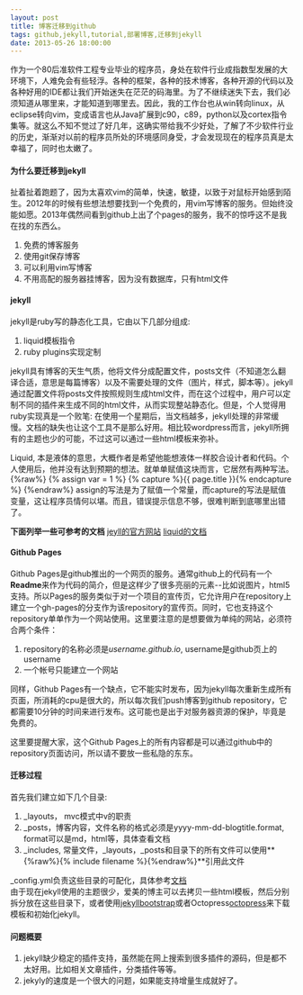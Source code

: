 ```yaml
---
layout: post
title: 博客迁移到github
tags: github,jekyll,tutorial,部署博客,迁移到jekyll
date: 2013-05-26 18:00:00
---
```

[jekyllwebsite]: http://jekyllrb.com/docs/home/ "Jekyll website"
[liquidapi]: https://github.com/Shopify/liquid/wiki "Liquid DOC"
[jekyllbootstrap]: http://jekyllbootstrap.com/ "Jekyll Bootstrap"
[octopress]: http://octopress.org/ "Octopress"

作为一个80后准软件工程专业毕业的程序员，身处在软件行业成指数型发展的大环境下，人难免会有些轻浮。各种的框架，各种的技术博客，各种开源的代码以及各种好用的IDE都让我们开始迷失在茫茫的码海里。为了不继续迷失下去，我们必须知道从哪里来，才能知道到哪里去。因此，我的工作台也从win转向linux，从eclipse转向vim，变成语言也从Java扩展到c90，c89，python以及cortex指令集等。就这么不知不觉过了好几年，这确实带给我不少好处，了解了不少软件行业的历史，渐渐对以前的程序员所处的环境感同身受，才会发现现在的程序员真是太幸福了，同时也太嫩了。  
  
#### 为什么要迁移到jekyll
扯着扯着跑题了，因为太喜欢vim的简单，快速，敏捷，以致于对鼠标开始感到陌生。2012年的时候有些想法想要找到一个免费的，用vim写博客的服务。但始终没能如愿。2013年偶然间看到github上出了个pages的服务，我不的惊呼这不是我在找的东西么。
  
1. 免费的博客服务
2. 使用git保存博客
3. 可以利用vim写博客
4. 不用高配的服务器挂博客，因为没有数据库，只有html文件
  
#### jekyll
jekyll是ruby写的静态化工具，它由以下几部分组成:  
1. liquid模板指令
2. ruby plugins实现定制
  
jekyll具有博客的天生气质，他将文件分成配置文件，posts文件（不知道怎么翻译合适，意思是每篇博客）以及不需要处理的文件（图片，样式，脚本等）。jekyll通过配置文件将posts文件按照规则生成html文件，而在这个过程中，用户可以定制不同的插件来生成不同的html文件，从而实现整站静态化。但是，个人觉得用ruby实现真是一个败笔: 在使用一个星期后，当文档越多，jekyll处理的非常缓慢。文档的缺失也让这个工具不是那么好用。相比较wordpress而言，jekyll所拥有的主题也少的可能，不过这可以通过一些html模板来弥补。  
  
Liquid, 本是液体的意思，大概作者是希望他能想液体一样胶合设计者和代码。个人使用后，他并没有达到预期的想法。就单单赋值这块而言，它居然有两种写法。  
{%raw%}
    {% assign var = 1 %}
    {% capture %}{{ page.title }}{% endcapture %}
{%endraw%}
assign的写法是为了赋值一个常量，而capture的写法是赋值变量，这让程序员情何以堪。而且，错误提示信息不够，很难判断到底哪里出错了。
  
**下面列举一些可参考的文档**
[jeyll的官方网站][jekyllwebsite]
[liquid的文档][liquidapi]

#### Github Pages
Github Pages是github推出的一个网页的服务。通常github上的代码有一个**Readme**来作为代码的简介，但是这样少了很多亮丽的元素--比如说图片，html5支持。所以Pages的服务类似于对一个项目的宣传页，它允许用户在repository上建立一个gh-pages的分支作为该repository的宣传页。同时，它也支持这个repository单单作为一个网站使用。这里要注意的是想要做为单纯的网站，必须符合两个条件：  
1. repository的名称必须是*username\.github\.io*, username是github页上的username
2. 一个帐号只能建立一个网站

同样，Github Pages有一个缺点，它不能实时发布，因为jekyll每次重新生成所有页面，所消耗的cpu是很大的，所以每次我们push博客到github repository，它都需要10分钟的时间来进行发布。这可能也是出于对服务器资源的保护，毕竟是免费的。  
  
这里要提醒大家，这个Github Pages上的所有内容都是可以通过github中的repository页面访问，所以请不要放一些私隐的东东。
  
#### 迁移过程
首先我们建立如下几个目录:  
1. \_layouts， mvc模式中v的职责
2. \_posts，博客内容，文件名称的格式必须是yyyy-mm-dd-blogtitle\.format, format可以是md，html等，具体查看文档 
3. \_includes, 常量文件，\_layouts，\_posts和目录下的所有文件可以使用**{%raw%}{% include filename %}{%endraw%}**引用此文件
  
\_config.yml负责这些目录的可配化，具体参考[文档][jekyllwebsite]  
由于现在jekyll使用的主题很少，爱美的博主可以去拷贝一些html模板，然后分别拆分放在这些目录下，或者使用[jekyllbootstrap][jekyllbootstrap]或者Octopress[octopress]来下载模板和初始化jekyll。  
  
#### 问题概要
1. jekyll缺少稳定的插件支持，虽然能在网上搜索到很多插件的源码，但是都不太好用。比如相关文章插件，分类插件等等。
2. jekyly的速度是一个很大的问题，如果能支持增量生成就好了。
